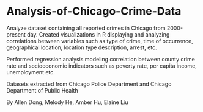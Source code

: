 # Analysis-of-Chicago-Crime-Data

Analyze dataset containing all reported crimes in Chicago from 2000-present day. Created visualizations in R displaying and analyzing correlations between variables such as type of crime, time of occurrence, geographical location, location type description, arrest, etc.

Performed regression analysis modeling correlation between county crime rate and socioeconomic indicators such as poverty rate, per capita income, unemployment etc.

Datasets extracted from Chicago Police Department and Chicago Department of Public Health

By Allen Dong, Melody He, Amber Hu, Elaine Liu
